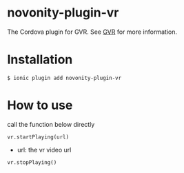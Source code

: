 # novonity-plugin-vr

The Cordova plugin for GVR.
See [GVR](https://developers.google.com/vr) for more information.

# Installation

`$ ionic plugin add novonity-plugin-vr`

# How to use

call the function below directly

`vr.startPlaying(url)`
* url: the vr video url

`vr.stopPlaying()`
